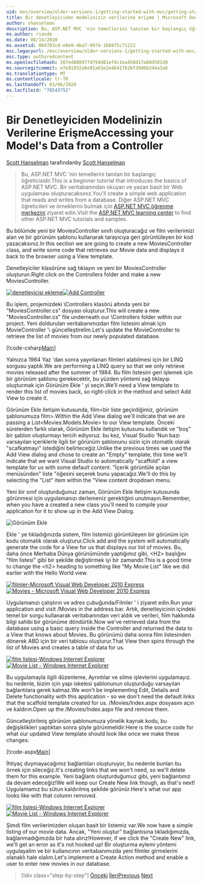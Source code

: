 ```yaml
---
uid: mvc/overview/older-versions-1/getting-started-with-mvc/getting-started-with-mvc-part5
title: Bir denetleyiciden modelinizin verilerine erişme | Microsoft Docs
author: shanselman
description: Bu, ASP.NET MVC 'nin temellerini tanıtan bir başlangıç öğreticisidir. Bir veritabanından okuyan ve yazan basit bir Web uygulaması oluşturun.
ms.author: riande
ms.date: 08/14/2010
ms.assetid: 004703cd-e0e9-4ba7-9974-1b0475c71222
msc.legacyurl: /mvc/overview/older-versions-1/getting-started-with-mvc/getting-started-with-mvc-part5
msc.type: authoredcontent
ms.openlocfilehash: 207ed880977d794d81efdc1ea458d17a68d501d8
ms.sourcegitcommit: e7e91932a6e91a63e2e46417626f39d6b244a3ab
ms.translationtype: MT
ms.contentlocale: tr-TR
ms.lasthandoff: 03/06/2020
ms.locfileid: "78543752"
---
```

# <a name="accessing-your-models-data-from-a-controller"></a><span data-ttu-id="04721-104">Bir Denetleyiciden Modelinizin Verilerine Erişme</span><span class="sxs-lookup"><span data-stu-id="04721-104">Accessing your Model's Data from a Controller</span></span>

<span data-ttu-id="04721-105">[Scott Hanselman](https://github.com/shanselman) tarafından</span><span class="sxs-lookup"><span data-stu-id="04721-105">by [Scott Hanselman](https://github.com/shanselman)</span></span>

> <span data-ttu-id="04721-106">Bu, ASP.NET MVC 'nin temellerini tanıtan bir başlangıç öğreticisidir.</span><span class="sxs-lookup"><span data-stu-id="04721-106">This is a beginner tutorial that introduces the basics of ASP.NET MVC.</span></span> <span data-ttu-id="04721-107">Bir veritabanından okuyan ve yazan basit bir Web uygulaması oluşturacaksınız.</span><span class="sxs-lookup"><span data-stu-id="04721-107">You'll create a simple web application that reads and writes from a database.</span></span> <span data-ttu-id="04721-108">Diğer ASP.NET MVC öğreticileri ve örneklerini bulmak için [ASP.NET MVC öğrenme merkezini](../../../index.md) ziyaret edin.</span><span class="sxs-lookup"><span data-stu-id="04721-108">Visit the [ASP.NET MVC learning center](../../../index.md) to find other ASP.NET MVC tutorials and samples.</span></span>

<span data-ttu-id="04721-109">Bu bölümde yeni bir MoviesController sınıfı oluşturacağız ve film verilerimizi alan ve bir görünüm şablonu kullanarak tarayıcıya geri görüntüleyen bir kod yazacaksınız.</span><span class="sxs-lookup"><span data-stu-id="04721-109">In this section we are going to create a new MoviesController class, and write some code that retrieves our Movie data and displays it back to the browser using a View template.</span></span>

<span data-ttu-id="04721-110">Denetleyiciler klasörüne sağ tıklayın ve yeni bir MoviesController oluşturun.</span><span class="sxs-lookup"><span data-stu-id="04721-110">Right click on the Controllers folder and make a new MoviesController.</span></span>

<span data-ttu-id="04721-111">[![denetleyicisi ekleme](getting-started-with-mvc-part5/_static/image2.png)](getting-started-with-mvc-part5/_static/image1.png)</span><span class="sxs-lookup"><span data-stu-id="04721-111">[![Add Controller](getting-started-with-mvc-part5/_static/image2.png)](getting-started-with-mvc-part5/_static/image1.png)</span></span>

<span data-ttu-id="04721-112">Bu işlem, projemizdeki \Controllers klasörü altında yeni bir "MoviesController.cs" dosyası oluşturur.</span><span class="sxs-lookup"><span data-stu-id="04721-112">This will create a new "MoviesController.cs" file underneath our \Controllers folder within our project.</span></span> <span data-ttu-id="04721-113">Yeni doldurulan veritabanımızdan film listesini almak için MovieController 'ı güncelleştirelim.</span><span class="sxs-lookup"><span data-stu-id="04721-113">Let's update the MovieController to retrieve the list of movies from our newly populated database.</span></span>

[!code-csharp[Main](getting-started-with-mvc-part5/samples/sample1.cs)]

<span data-ttu-id="04721-114">Yalnızca 1984 Yaz 'dan sonra yayınlanan filmleri alabilmesi için bir LINQ sorgusu yaptık.</span><span class="sxs-lookup"><span data-stu-id="04721-114">We are performing a LINQ query so that we only retrieve movies released after the summer of 1984.</span></span> <span data-ttu-id="04721-115">Bu film listesini geri işlemek için bir görünüm şablonu gerekecektir, bu yüzden yöntemi sağ tıklayıp oluşturmak için Görünüm Ekle ' yi seçin.</span><span class="sxs-lookup"><span data-stu-id="04721-115">We'll need a View template to render this list of movies back, so right-click in the method and select Add View to create it.</span></span>

<span data-ttu-id="04721-116">Görünüm Ekle iletişim kutusunda, film&lt;bir liste geçirdiğimiz, görünüm şablonumuza film&gt;.</span><span class="sxs-lookup"><span data-stu-id="04721-116">Within the Add View dialog we'll indicate that we are passing a List&lt;Movies.Models.Movie&gt; to our View template.</span></span> <span data-ttu-id="04721-117">Önceki sürelerden farklı olarak, Görünüm Ekle iletişim kutusunu kullandık ve "boş" bir şablon oluşturmayı tercih ediyoruz. bu kez, Visual Studio 'Nun bazı varsayılan içeriklerle ilgili bir görünüm şablonunu sizin için otomatik olarak "scafkatmayı" istediğini belirteceğiz.</span><span class="sxs-lookup"><span data-stu-id="04721-117">Unlike the previous times we used the Add View dialog and chose to create an "Empty" template, this time we'll indicate that we want Visual Studio to automatically "scaffold" a view template for us with some default content.</span></span> <span data-ttu-id="04721-118">"İçerik görüntüle açılan menüsünden" liste "öğesini seçerek bunu yapacağız.</span><span class="sxs-lookup"><span data-stu-id="04721-118">We'll do this by selecting the "List" item within the "View content dropdown menu.</span></span>

<span data-ttu-id="04721-119">Yeni bir sınıf oluşturduğunuz zaman, Görünüm Ekle Iletişim kutusunda görünmesi için uygulamanızı derlemeniz gerektiğini unutmayın.</span><span class="sxs-lookup"><span data-stu-id="04721-119">Remember, when you have a created a new class you'll need to compile your application for it to show up in the Add View Dialog.</span></span>

![Görünüm Ekle](getting-started-with-mvc-part5/_static/image3.png)

<span data-ttu-id="04721-121">Ekle ' ye tıkladığınızda sistem, film listemizi görüntüleyen bir görünüm için kodu otomatik olarak oluşturur.</span><span class="sxs-lookup"><span data-stu-id="04721-121">Click add and the system will automatically generate the code for a View for us that displays our list of movies.</span></span> <span data-ttu-id="04721-122">Bu, daha önce Merhaba Dünya görünümünde yaptığımız gibi, &lt;H2&gt; başlığını "film listesi" gibi bir şekilde değiştirmek iyi bir zamandır.</span><span class="sxs-lookup"><span data-stu-id="04721-122">This is a good time to change the &lt;h2&gt; heading to something like "My Movie List" like we did earlier with the Hello World view.</span></span>

<span data-ttu-id="04721-123">[![filmler-Microsoft Visual Web Developer 2010 Express](getting-started-with-mvc-part5/_static/image5.png)](getting-started-with-mvc-part5/_static/image4.png)</span><span class="sxs-lookup"><span data-stu-id="04721-123">[![Movies - Microsoft Visual Web Developer 2010 Express](getting-started-with-mvc-part5/_static/image5.png)](getting-started-with-mvc-part5/_static/image4.png)</span></span>

<span data-ttu-id="04721-124">Uygulamanızı çalıştırın ve adres çubuğunda/Filmler ' i ziyaret edin.</span><span class="sxs-lookup"><span data-stu-id="04721-124">Run your application and visit /Movies in the address bar.</span></span> <span data-ttu-id="04721-125">Artık, denetleyicinin içindeki temel bir sorgu kullanarak veritabanından veri aldık ve verileri, film hakkında bilgi sahibi bir görünüme döndürtik.</span><span class="sxs-lookup"><span data-stu-id="04721-125">Now we've retrieved data from the database using a basic query inside the Controller and returned the data to a View that knows about Movies.</span></span> <span data-ttu-id="04721-126">Bu görünümü daha sonra film listesinden dönerek ABD için bir veri tablosu oluşturur.</span><span class="sxs-lookup"><span data-stu-id="04721-126">That View then spins through the list of Movies and creates a table of data for us.</span></span>

<span data-ttu-id="04721-127">[![film listesi-Windows Internet Explorer](getting-started-with-mvc-part5/_static/image7.png)](getting-started-with-mvc-part5/_static/image6.png)</span><span class="sxs-lookup"><span data-stu-id="04721-127">[![Movie List - Windows Internet Explorer](getting-started-with-mvc-part5/_static/image7.png)](getting-started-with-mvc-part5/_static/image6.png)</span></span>

<span data-ttu-id="04721-128">Bu uygulamayla ilgili düzenleme, Ayrıntılar ve silme işlevlerini uygulamayız. bu nedenle, bizim için yapı iskelesi şablonunun oluşturduğu varsayılan bağlantılara gerek kalmaz.</span><span class="sxs-lookup"><span data-stu-id="04721-128">We won't be implementing Edit, Details and Delete functionality with this application - so we don't need the default links that the scaffold template created for us.</span></span> <span data-ttu-id="04721-129">/Movies/Index.aspx dosyasını açın ve kaldırın.</span><span class="sxs-lookup"><span data-stu-id="04721-129">Open up the /Movies/Index.aspx file and remove them.</span></span>

<span data-ttu-id="04721-130">Güncelleştirilmiş görünüm şablonumuza yönelik kaynak kodu, bu değişiklikleri yaptıktan sonra şöyle görünmelidir:</span><span class="sxs-lookup"><span data-stu-id="04721-130">Here is the source code for what our updated View template should look like once we make these changes:</span></span>

[!code-aspx[Main](getting-started-with-mvc-part5/samples/sample2.aspx)]

<span data-ttu-id="04721-131">İhtiyaç duymayacağımız bağlantıları oluşturuyor, bu nedenle bunları bu örnek için sileceğiz.</span><span class="sxs-lookup"><span data-stu-id="04721-131">It's creating links that we won't need, so we'll delete them for this example.</span></span> <span data-ttu-id="04721-132">Yeni bağlantı oluşturduğumuz gibi, yeni bağlantımız da devam edeceğiz!</span><span class="sxs-lookup"><span data-stu-id="04721-132">We will keep our Create New link though, as that's next!</span></span> <span data-ttu-id="04721-133">Uygulamamız bu sütun kaldırılmış şekilde görünür.</span><span class="sxs-lookup"><span data-stu-id="04721-133">Here's what our app looks like with that column removed.</span></span>

<span data-ttu-id="04721-134">[![film listesi-Windows Internet Explorer](getting-started-with-mvc-part5/_static/image9.png)](getting-started-with-mvc-part5/_static/image8.png)</span><span class="sxs-lookup"><span data-stu-id="04721-134">[![Movie List - Windows Internet Explorer](getting-started-with-mvc-part5/_static/image9.png)](getting-started-with-mvc-part5/_static/image8.png)</span></span>

<span data-ttu-id="04721-135">Şimdi film verilerimizden oluşan basit bir listemiz var.</span><span class="sxs-lookup"><span data-stu-id="04721-135">We now have a simple listing of our movie data.</span></span> <span data-ttu-id="04721-136">Ancak, "Yeni oluştur" bağlantısına tıkladığımızda, bağlanmadığımızda bir hata alırız!</span><span class="sxs-lookup"><span data-stu-id="04721-136">However, if we click the "Create New" link, we'll get an error as it's not hooked up!</span></span> <span data-ttu-id="04721-137">Bir oluşturma eylemi yöntemi uygulayalim ve bir kullanıcının veritabanımızda yeni filmler girmelerini olanaklı hale olalım.</span><span class="sxs-lookup"><span data-stu-id="04721-137">Let's implement a Create Action method and enable a user to enter new movies in our database.</span></span>

> [!div class="step-by-step"]
> <span data-ttu-id="04721-138">[Önceki](getting-started-with-mvc-part4.md)
> [İleri](getting-started-with-mvc-part6.md)</span><span class="sxs-lookup"><span data-stu-id="04721-138">[Previous](getting-started-with-mvc-part4.md)
[Next](getting-started-with-mvc-part6.md)</span></span>

